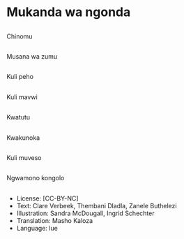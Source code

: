# Mukanda wa ngonda

##
Chinomu

##
Musana wa zumu

##
Kuli peho

##
Kuli mavwi

##
Kwatutu

##
Kwakunoka

##
Kuli muveso

##
Ngwamono kongolo

##
* License: [CC-BY-NC]
* Text: Clare Verbeek, Thembani Dladla, Zanele Buthelezi
* Illustration: Sandra McDougall, Ingrid Schechter
* Translation: Masho Kaloza
* Language: lue
